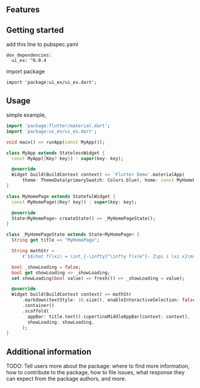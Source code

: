 <!-- 
This README describes the package. If you publish this package to pub.dev,
this README's contents appear on the landing page for your package.

For information about how to write a good package README, see the guide for
[writing package pages](https://dart.dev/guides/libraries/writing-package-pages). 

For general information about developing packages, see the Dart guide for
[creating packages](https://dart.dev/guides/libraries/create-library-packages)
and the Flutter guide for
[developing packages and plugins](https://flutter.dev/developing-packages). 
-->

## Features


## Getting started

add this line to pubspec.yaml
```
dev_dependencies:
  ui_ex: ^0.0.4

```

import package

```
import 'package:ui_ex/ui_ex.dart';
```

## Usage
simple example,

```dart
import 'package:flutter/material.dart';
import 'package:ui_ex/ui_ex.dart';

void main() => runApp(const MyApp());

class MyApp extends StatelessWidget {
  const MyApp({Key? key}) : super(key: key);

  @override
  Widget build(BuildContext context) => 'Flutter Demo'.materialApp(
      theme: ThemeData(primarySwatch: Colors.blue), home: const MyHomePage());
}

class MyHomePage extends StatefulWidget {
  const MyHomePage({Key? key}) : super(key: key);

  @override
  State<MyHomePage> createState() => _MyHomePageState();
}

class _MyHomePageState extends State<MyHomePage> {
  String get title => "MyHomePage";

  String mathStr =
      r'$$\hat f(\xi) = \int_{-\infty}^\infty f(x)e^{- 2\pi i \xi x}\mathrm{d}x$$';

  bool _showLoading = false;
  bool get showLoading => _showLoading;
  set showLoading(bool value) => fresh(() => _showLoading = value);

  @override
  Widget build(BuildContext context) => mathStr
      .markdown(textStyle: 16.size(), enableInteractiveSelection: false)
      .container()
      .scaffold(
        appBar: title.text().cupertinoMiddleAppBar(context: context),
        showLoading: showLoading,
      );
}

```

## Additional information

TODO: Tell users more about the package: where to find more information, how to 
contribute to the package, how to file issues, what response they can expect 
from the package authors, and more.
